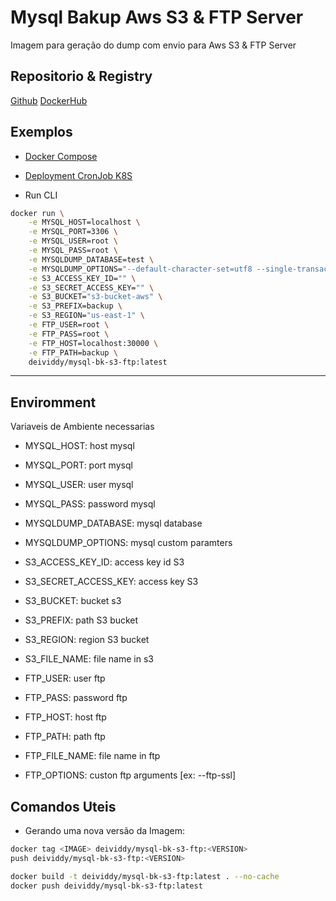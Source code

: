 # Mysql Bakup Aws S3 & FTP Server

Imagem para geração do dump com envio para Aws S3 & FTP Server

## Repositorio & Registry

[Github](https://github.com/deividdysousa/mysql-bk-s3-ftp)
[DockerHub](https://hub.docker.com/r/deividdy/mysql-bk-s3-ftp)

## Exemplos

- [Docker Compose](docker-compose.yml)
- [Deployment CronJob K8S](deployment.yml)

- Run CLI

```sh
docker run \
    -e MYSQL_HOST=localhost \
    -e MYSQL_PORT=3306 \
    -e MYSQL_USER=root \
    -e MYSQL_PASS=root \
    -e MYSQLDUMP_DATABASE=test \
    -e MYSQLDUMP_OPTIONS="--default-character-set=utf8 --single-transaction=TRUE" \
    -e S3_ACCESS_KEY_ID="" \
    -e S3_SECRET_ACCESS_KEY="" \
    -e S3_BUCKET="s3-bucket-aws" \
    -e S3_PREFIX=backup \
    -e S3_REGION="us-east-1" \
    -e FTP_USER=root \
    -e FTP_PASS=root \
    -e FTP_HOST=localhost:30000 \
    -e FTP_PATH=backup \
    deividdy/mysql-bk-s3-ftp:latest
```

---

## Enviromment

Variaveis de Ambiente necessarias

- MYSQL_HOST: host mysql
- MYSQL_PORT: port mysql
- MYSQL_USER: user mysql
- MYSQL_PASS: password mysql
- MYSQLDUMP_DATABASE: mysql database
- MYSQLDUMP_OPTIONS: mysql custom paramters

- S3_ACCESS_KEY_ID: access key id S3
- S3_SECRET_ACCESS_KEY: access key S3
- S3_BUCKET: bucket s3
- S3_PREFIX: path S3 bucket
- S3_REGION: region S3 bucket
- S3_FILE_NAME: file name in s3

- FTP_USER: user ftp
- FTP_PASS: password ftp
- FTP_HOST: host ftp
- FTP_PATH: path ftp
- FTP_FILE_NAME: file name in ftp
- FTP_OPTIONS: custon ftp arguments [ex: --ftp-ssl]

## Comandos Uteis

- Gerando uma nova versão da Imagem:

```sh
docker tag <IMAGE> deividdy/mysql-bk-s3-ftp:<VERSION>
push deividdy/mysql-bk-s3-ftp:<VERSION>

docker build -t deividdy/mysql-bk-s3-ftp:latest . --no-cache
docker push deividdy/mysql-bk-s3-ftp:latest
```
